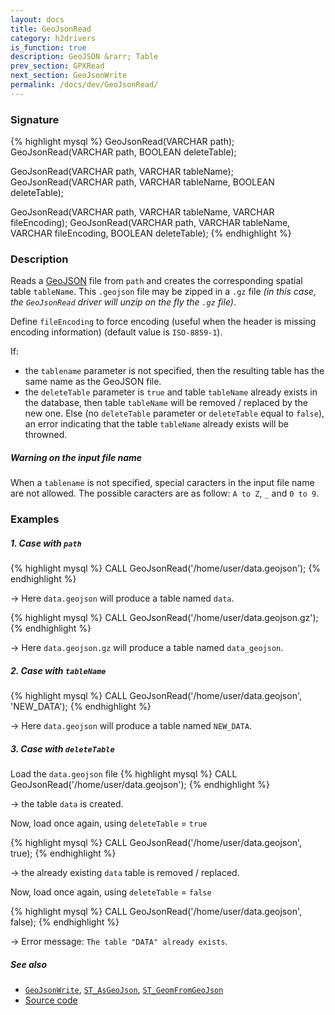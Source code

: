 ```yaml
---
layout: docs
title: GeoJsonRead
category: h2drivers
is_function: true
description: GeoJSON &rarr; Table
prev_section: GPXRead
next_section: GeoJsonWrite
permalink: /docs/dev/GeoJsonRead/
---
```


### Signature

{% highlight mysql %}
GeoJsonRead(VARCHAR path);
GeoJsonRead(VARCHAR path, BOOLEAN deleteTable);

GeoJsonRead(VARCHAR path, VARCHAR tableName);
GeoJsonRead(VARCHAR path, VARCHAR tableName, BOOLEAN deleteTable);

GeoJsonRead(VARCHAR path, VARCHAR tableName, 
            VARCHAR fileEncoding);
GeoJsonRead(VARCHAR path, VARCHAR tableName, 
            VARCHAR fileEncoding, BOOLEAN deleteTable);
{% endhighlight %}

### Description

Reads a [GeoJSON][wiki] file from `path` and creates the corresponding spatial table `tableName`. This `.geojson` file may be zipped in a `.gz` file *(in this case, the `GeoJsonRead` driver will unzip on the fly the `.gz` file)*.

Define `fileEncoding` to force encoding (useful when the header is missing encoding information) (default value is `ISO-8859-1`).

If:

- the `tablename` parameter is not specified, then the resulting table has the same name as the GeoJSON file.
- the `deleteTable` parameter is `true` and table `tableName` already exists in the database, then table `tableName` will be removed / replaced by the new one. Else (no `deleteTable` parameter or `deleteTable` equal to `false`), an error indicating that the table `tableName` already exists will be throwned.


<div class="note">
  <h5>Warning on the input file name</h5>
  <p>When a <code>tablename</code> is not specified, special caracters in the input file name are not allowed. The possible caracters are as follow: <code>A to Z</code>, <code>_</code> and <code>0 to 9</code>.</p>
</div>

### Examples

##### 1. Case with `path`

{% highlight mysql %}
CALL GeoJsonRead('/home/user/data.geojson');
{% endhighlight %}

&rarr; Here `data.geojson` will produce a table named `data`.

{% highlight mysql %}
CALL GeoJsonRead('/home/user/data.geojson.gz');
{% endhighlight %}

&rarr; Here `data.geojson.gz` will produce a table named `data_geojson`.

##### 2. Case with `tableName`

{% highlight mysql %}
CALL GeoJsonRead('/home/user/data.geojson', 'NEW_DATA');
{% endhighlight %}

&rarr; Here `data.geojson` will produce a table named `NEW_DATA`.

##### 3. Case with `deleteTable`

Load the `data.geojson` file
{% highlight mysql %}
CALL GeoJsonRead('/home/user/data.geojson');
{% endhighlight %}

&rarr; the table `data` is created.

Now, load once again, using `deleteTable` = `true`

{% highlight mysql %}
CALL GeoJsonRead('/home/user/data.geojson', true);
{% endhighlight %}

&rarr; the already existing `data` table is removed / replaced.

Now, load once again, using `deleteTable` = `false`

{% highlight mysql %}
CALL GeoJsonRead('/home/user/data.geojson', false);
{% endhighlight %}

&rarr; Error message: `The table "DATA" already exists`.

##### See also

* [`GeoJsonWrite`](../GeoJsonWrite), [`ST_AsGeoJson`](../ST_AsGeoJson), [`ST_GeomFromGeoJson`](../ST_GeomFromGeoJson)
* <a href="https://github.com/orbisgis/h2gis/blob/master/h2gis-functions/src/main/java/org/h2gis/functions/io/geojson/GeoJsonRead.java" target="_blank">Source code</a>

[wiki]: http://en.wikipedia.org/wiki/GeoJSON
